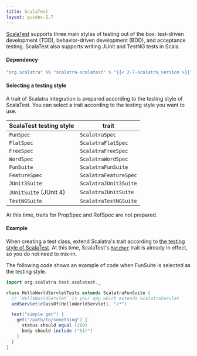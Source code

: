 ```yaml
---
title: ScalaTest
layout: guides-2.7
---
```


[ScalaTest](http://scalatest.org/) supports three main styles of testing out of
the box: test-driven development (TDD), behavior-driven development (BDD), and
acceptance testing. ScalaTest also supports writing JUnit and TestNG tests in
Scala.

#### Dependency

```scala
"org.scalatra" %% "scalatra-scalatest" % "{{< 2-7-scalatra_version >}}" % "test"
```

#### Selecting a testing style

A trait of Scalatra integration is prepared according to the testing style of ScalaTest.
You can select a trait according to the testing style you want to use.

|ScalaTest testing style|trait|
|---|---|
|`FunSpec`|`ScalatraSpec`|
|`FlatSpec`|`ScalatraFlatSpec`|
|`FreeSpec`|`ScalatraFreeSpec`|
|`WordSpec`|`ScalatraWordSpec`|
|`FunSuite`|`ScalatraFunSuite`|
|`FeatureSpec`|`ScalatraFeatureSpec`|
|`JUnit3Suite`|`ScalatraJUnit3Suite`|
|`JUnitSuite` (JUnit 4)|`ScalatraJUnitSuite`|
|`TestNGSuite`|`ScalatraTestNGSuite`|

At this time, traits for PropSpec and RefSpec are not prepared.

#### Example

When creating a test class, extend Scalatra's trait according to
[the testing style of ScalaTest](http://www.scalatest.org/user_guide/selecting_a_style).
At this time, ScalaTest's [`Matcher`](http://www.scalatest.org/user_guide/using_matchers)
trait is already in effect, so you do not need to mix-in.

The following code shows an example of code when FunSuite is selected as the testing style.

```scala
import org.scalatra.test.scalatest._

class HelloWorldServletTests extends ScalatraFunSuite {
  // `HelloWorldServlet` is your app which extends ScalatraServlet
  addServlet(classOf[HelloWorldServlet], "/*")

  test("simple get") {
    get("/path/to/something") {
      status should equal (200)
      body should include ("hi!")
    }
  }
}
```
